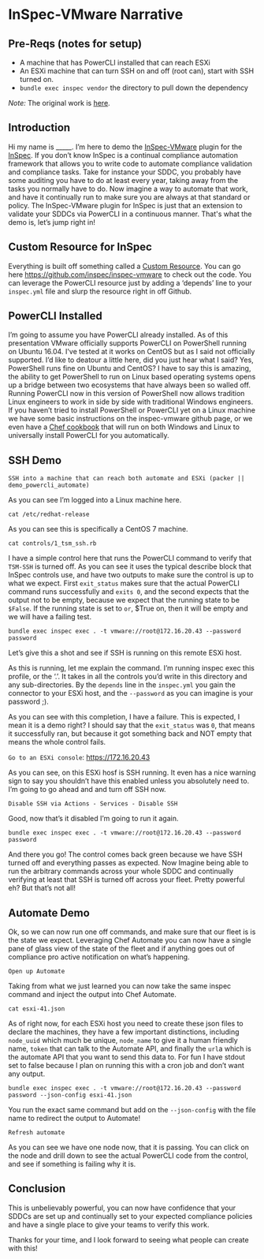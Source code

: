 # InSpec-VMware Narrative

## Pre-Reqs (notes for setup)
- A machine that has PowerCLI installed that can reach ESXi
- An ESXi machine that can turn SSH on and off (root can), start with SSH turned on.
- `bundle exec inspec vendor` the directory to pull down the dependency

_Note:_ The original work is [here](https://www.youtube.com/watch?v=-WCGz_CjRYs).

## Introduction

Hi my name is _____. I’m here to demo the [InSpec-VMware](https://github.com/inspec/inspec-vmware)
plugin for the [InSpec](https://inspec.io). If you don’t know InSpec is a continual compliance automation
framework that allows you to write code to automate compliance validation and compliance tasks. Take for
instance your SDDC, you probably have some auditing you have to do at least every year, taking away from
the tasks you normally have to do.
Now imagine a way to automate that work, and have it continually run to make sure you are always at that
standard or policy. The InSpec-VMware plugin for InSpec is just that an extension to validate your SDDCs
via PowerCLI in a continuous manner.
That's what the demo is, let’s jump right in!

## Custom Resource for InSpec

Everything is built off something called a [Custom Resource](https://www.inspec.io/docs/reference/dsl_resource/).
You can go here <https://github.com/inspec/inspec-vmware> to check out the code. You can leverage the PowerCLI
resource just by adding a ‘depends’ line to your `inspec.yml` file and slurp the resource right in off Github.

## PowerCLI Installed

I’m going to assume you have PowerCLI already installed. As of this presentation VMware officially supports
PowerCLI on PowerShell running on Ubuntu 16.04. I've tested at it works on CentOS but as I said not officially
supported.
I’d like to deatour a little here, did you just hear what I said? Yes, PowerShell runs fine on Ubuntu and CentOS?
I have to say this is amazing, the ability to get PowerShell to run on Linux based operating systems opens up a
bridge between two ecosystems that have always been so walled off. Running PowerCLI now in this version of
PowerShell now allows tradition Linux engineers to work in side by side with traditional Windows engineers.
If you haven’t tried to install PowerShell or PowerCLI yet on a Linux machine we have some basic instructions
on the inspec-vmware github page, or we even have a [Chef cookbook](https://supermarket.chef.io/cookbooks/powercli_install)
that will run on both Windows and Linux to universally install PowerCLI for you automatically.

## SSH Demo

```
SSH into a machine that can reach both automate and ESXi (packer || demo_powercli_automate)
```

As you can see I’m logged into a Linux machine here.

```shell
cat /etc/redhat-release
```
As you can see this is specifically a CentOS 7 machine.

```shell
cat controls/1_tsm_ssh.rb
```

I have a simple control here that runs the PowerCLI command to verify that `TSM-SSH` is turned off. As you can see
it uses the typical describe block that InSpec controls use, and have two outputs to make sure the control is up to
what we expect. First `exit_status` makes sure that the actual PowerCLI command runs successfully and `exits 0`,
and the second expects that the output not to be empty, because we expect that the running state to be `$False`.
If the running state is set to `or`, $True on, then it will be empty and we will have a failing test.

```shell
bundle exec inspec exec . -t vmware://root@172.16.20.43 --password password
```

Let’s give this a shot and see if SSH is running on this remote ESXi host.

As this is running, let me explain the command. I’m running inspec exec this profile, or the ‘.’. It takes in all
the controls you’d write in this directory and any sub-directories. By the `depends` line in the `inspec.yml`
you gain the connector to your ESXi host, and the `--password` as you can imagine is your password ;).

As you can see with this completion, I have a failure. This is expected, I mean it is a demo right? I should say
that the `exit_status` was `0`, that means it successfully ran, but because it got something back and NOT empty
that means the whole control fails.

`Go to an ESXi console`: https://172.16.20.43

As you can see, on this ESXi hosf is SSH running. It even has a nice warning sign to say you shouldn’t have this
enabled unless you absolutely need to. I’m going to go ahead and and turn off SSH now.

```
Disable SSH via Actions - Services - Disable SSH
```

Good, now that’s it disabled I’m going to run it again.

```shell
bundle exec inspec exec . -t vmware://root@172.16.20.43 --password password
```

And there you go! The control comes back green because we have SSH turned off and everything passes as expected.
Now Imagine being able to run the arbitrary commands across your whole SDDC and continually verifying at least
that SSH is turned off across your fleet. Pretty powerful eh? But that’s not all!

## Automate Demo

Ok, so we can now run one off commands, and make sure that our fleet is is the state we expect. Leveraging Chef Automate
you can now have a single pane of glass view of the state of the fleet and if anything goes out of compliance pro
active notification on what’s happening.

```
Open up Automate
```

Taking from what we just learned you can now take the same inspec command and inject the output into Chef Automate.

```shell
cat esxi-41.json
```

As of right now, for each ESXi host you need to create these json files to declare the machines, they have a few
important distinctions, including `node_uuid` which much be unique, `node_name` to give it a human friendly name,
`token` that can talk to the Automate API, and finally the `url`a which is the automate API that you want to send
this data to. For fun I have stdout set to false because I plan on running this with a cron job and don’t want any output.

```shell
bundle exec inspec exec . -t vmware://root@172.16.20.43 --password password --json-config esxi-41.json
```

You run the exact same command but add on the `--json-config` with the file name to redirect the output to Automate!

```
Refresh automate
```

As you can see we have one node now, that it is passing. You can click on the node and drill down to see the actual
PowerCLI code from the control, and see if something is failing why it is.

## Conclusion

This is unbelievably powerful, you can now have confidence that your SDDCs are set up and continually set to your
expected compliance policies and have a single place to give your teams to verify this work.

Thanks for your time, and I look forward to seeing what people can create with this!
